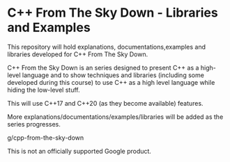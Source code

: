 # C++ From The Sky Down - Libraries and Examples

This repository will hold explanations, documentations,examples and libraries developed for C++ From The Sky
Down.

C++ From the Sky Down is an series designed to present C++ as a high-level language and to show techniques and libraries (including some developed during this course) to use C++ as a high level language while hiding the low-level stuff.

This will use C++17 and C++20 (as they become available) features.

More explanations/documentations/examples/libraries will be added as the series progresses.

g/cpp-from-the-sky-down 

This is not an officially supported Google product.
